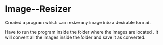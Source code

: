# Image--Resizer
Created a program which can resize any image into a desirable format.

Have to run the program inside the folder where the images are located . It will convert all the images inside the folder and save it as converted.

